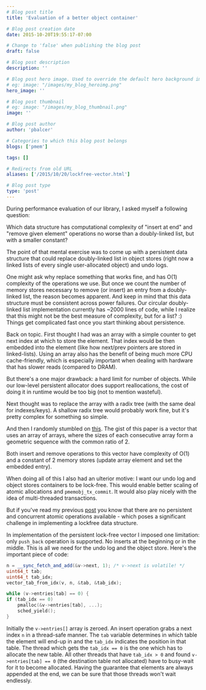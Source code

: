 ```yaml
---
# Blog post title
title: 'Evaluation of a better object container'

# Blog post creation date
date: 2015-10-20T19:55:17-07:00

# Change to 'false' when publishing the blog post
draft: false

# Blog post description
description: ''

# Blog post hero image. Used to override the default hero background image.
# eg: image: "/images/my_blog_heroimg.png"
hero_image: ''

# Blog post thumbnail
# eg: image: "/images/my_blog_thumbnail.png"
image: ''

# Blog post author
author: 'pbalcer'

# Categories to which this blog post belongs
blogs: ['pmem']

tags: []

# Redirects from old URL
aliases: ['/2015/10/20/lockfree-vector.html']

# Blog post type
type: 'post'
---
```


During performance evaluation of our library, I asked myself a following
question:

Which data structure has computational complexity of "insert at end" and "remove
given element" operations no worse than a doubly-linked list, but with a smaller
constant?

The point of that mental exercise was to come up with a persistent data
structure that could replace doubly-linked list in object stores
(right now a linked lists of every single user-allocated object) and undo logs.

One might ask why replace something that works fine, and has O(1) complexity of
the operations we use. But once we count the number of memory stores necessary
to remove (or insert) an entry from a doubly-linked list, the reason becomes
apparent. And keep in mind that this data structure must be consistent across
power failures. Our circular doubly-linked list implementation currently has
~2000 lines of code, while I realize that this might not be the best measure of
complexity, but for a list? :) Things get complicated fast once you start
thinking about persistence.

Back on topic. First thought I had was an array with a simple counter to get
next index at which to store the element. That index would be then embedded
into the element (like how next/prev pointers are stored in linked-lists).
Using an array also has the benefit of being much more CPU cache-friendly, which
is especially important when dealing with hardware that has slower reads (compared
to DRAM).

But there's a one major drawback: a hard limit for number of objects. While our
low-level persistent allocator does support reallocations, the cost of doing
it in runtime would be too big (not to mention wasteful).

Next thought was to replace the array with a radix tree (with the same deal for
indexes/keys). A shallow radix tree would probably work fine, but it's pretty
complex for something so simple.

And then I randomly stumbled on
[this](http://www.stroustrup.com/lock-free-vector.pdf). The gist of this paper
is a vector that uses an array of arrays, where the sizes of each consecutive
array form a geometric sequence with the common ratio of 2.

Both insert and remove operations to this vector have complexity of O(1) and
a constant of 2 memory stores (update array element and set the embedded entry).

When doing all of this I also had an ulterior motive: I want our undo log and
object stores containers to be lock-free. This would enable better scaling of
atomic allocations and `pmemobj_tx_commit`. It would also play nicely
with the idea of multi-threaded transactions.

But if you've read my previous [post](/blog/2015/09/challenges-of-multi-threaded-transactions/) you know
that there are no persistent and concurrent atomic operations available - which
poses a significant challenge in implementing a lockfree data structure.

In implementation of the persistent lock-free vector I imposed one limitation:
only `push_back` operation is supported. No inserts at the beginning
or in the middle. This is all we need for the undo log and the object store.
Here's the important piece of code:

```c++
n = __sync_fetch_and_add(&v->next, 1); /* v->next is volatile! */
uint64_t tab;
uint64_t tab_idx;
vector_tab_from_idx(v, n, &tab, &tab_idx);

while (v->entries[tab] == 0) {
if (tab_idx == 0)
    pmalloc(&v->entries[tab], ...);
    sched_yield();
}
```

Initially the `v->entries[]` array is zeroed. An insert operation grabs a next
index `n` in a thread-safe manner. The `tab` variable determines in which
table the element will end-up in and the `tab_idx` indicates the position in that
table. The thread which gets the `tab_idx == 0` is the one which has
to allocate the new table. All other threads that have `tab_idx > 0` and found
`v->entries[tab] == 0` (the destination table not allocated) have to busy-wait
for it to become allocated. Having the guarantee that elements are always
appended at the end, we can be sure that those threads won't wait endlessly.
